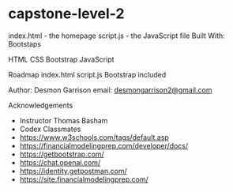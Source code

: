 # capstone-level-2

[demo]: https://github.com/DesG01211517/capstone-level-2.git

index.html - the homepage
script.js - the JavaScript file
Built With:  Bootstaps

HTML
CSS
Bootstrap
JavaScript

Roadmap
 index.html
 script.js
 Bootstrap included

Author: Desmon Garrison email: desmongarrison2@gmail.com

Acknowledgements
- Instructor Thomas Basham
- Codex Classmates
- https://www.w3schools.com/tags/default.asp
- https://financialmodelingprep.com/developer/docs/
- https://getbootstrap.com/
- https://chat.openai.com/
- https://identity.getpostman.com/
- https://site.financialmodelingprep.com/
